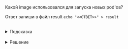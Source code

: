 Какой image использовался для запуска новых pod'ов?

Ответ запиши в файл result
`echo "<<ОТВЕТ>>" > result`

<br>
<details><summary>Подсказка</summary>
<br>

Если получить подробную информацию о новых запущенных подов, можно увидеть необходимую информацию
`kubectl describe sleep-*`

Вместо `sleep-*` укажите реальное имя одного из pod'ов

Помимо команды `kubectl describe` мы можем получить манифест pod'а с помощью команды `kubectl get pod` и аргумента -o
Например команда:
`kubectl get pod sleep-* -o yaml`
Покажет pod в YAML-формате, а команда:
`kubectl get pod sleep-* -o json`
В JSON-формате

Так же мы можем достать нужное нам поле, как в примере ниже:
`k get pod sleep-* -o jsonpath={.spec.containers[*].image}`

</details>

<br>
<details><summary>Решение</summary>
<br>

ubuntu

</details>


